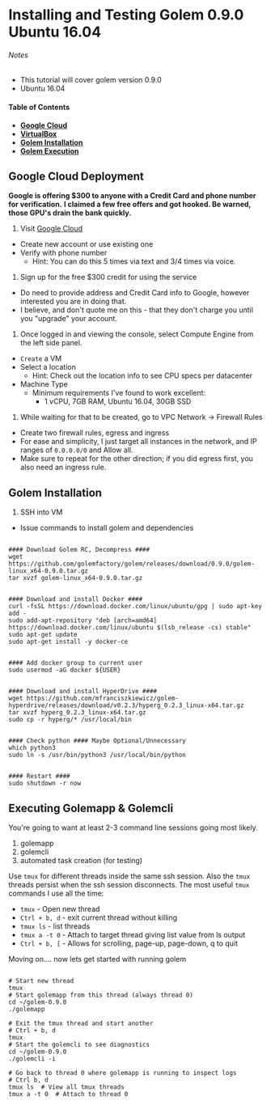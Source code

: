 # Installing and Testing Golem 0.9.0 Ubuntu 16.04

###### Notes
  * This tutorial will cover golem version 0.9.0
  * Ubuntu 16.04

#### Table of Contents
  * **[Google Cloud](#google-cloud-deployment)**
  * **[VirtualBox](#virtualbox-deployment)**
  * **[Golem Installation](#golem-installation)**
  * **[Golem Execution](#executing-golemapp--golemcli)**

## Google Cloud Deployment

**Google is offering $300 to anyone with a Credit Card and phone number for verification.**
**I claimed a few free offers and got hooked. Be warned, those GPU's drain the bank quickly.**

1. Visit [Google Cloud](https://console.cloud.google.com)
  * Create new account or use existing one
  * Verify with phone number
    * Hint: You can do this 5 times via text and 3/4 times via voice.

1. Sign up for the free $300 credit for using the service
  * Do need to provide address and Credit Card info to Google, however interested you are in doing that.
  * I believe, and don't quote me on this - that they don't charge you until you "upgrade" your account.

1. Once logged in and viewing the console, select Compute Engine from the left side panel.
  * `Create` a VM
  * Select a location
    * Hint: Check out the location info to see CPU specs per datacenter
  * Machine Type
    * Minimum requirements I've found to work excellent:
      * 1 vCPU, 7GB RAM, Ubuntu 16.04, 30GB SSD
      
1. While waiting for that to be created, go to VPC Network -> Firewall Rules
  * Create two firewall rules, egress and ingress
  * For ease and simplicity, I just target all instances in the network, and IP ranges of `0.0.0.0/0` and Allow all.
  * Make sure to repeat for the other direction; if you did egress first, you also need an ingress rule.
  
  
  
## Golem Installation

1. SSH into VM
  * Issue commands to install golem and dependencies

```

#### Download Golem RC, Decompress ####
wget https://github.com/golemfactory/golem/releases/download/0.9.0/golem-linux_x64-0.9.0.tar.gz
tar xvzf golem-linux_x64-0.9.0.tar.gz


#### Download and install Docker ####
curl -fsSL https://download.docker.com/linux/ubuntu/gpg | sudo apt-key add -
sudo add-apt-repository "deb [arch=amd64] https://download.docker.com/linux/ubuntu $(lsb_release -cs) stable"
sudo apt-get update
sudo apt-get install -y docker-ce


#### Add docker group to current user
sudo usermod -aG docker ${USER}


#### Download and install HyperDrive ####
wget https://github.com/mfranciszkiewicz/golem-hyperdrive/releases/download/v0.2.3/hyperg_0.2.3_linux-x64.tar.gz
tar xvzf hyperg_0.2.3_linux-x64.tar.gz
sudo cp -r hyperg/* /usr/local/bin


#### Check python #### Maybe Optional/Unnecessary
which python3
sudo ln -s /usr/bin/python3 /usr/local/bin/python


#### Restart ####
sudo shutdown -r now

```

## Executing Golemapp & Golemcli

You're going to want at least 2-3 command line sessions going most likely.
  1. golemapp
  2. golemcli
  3. automated task creation (for testing)
  
Use `tmux` for different threads inside the same ssh session. 
Also the `tmux` threads persist when the ssh session disconnects.
The most useful `tmux` commands I use all the time:
  * `tmux` - Open new thread
  * `Ctrl + b, d` - exit current thread without killing
  * `tmux ls` - list threads
  * `tmux a -t 0` - Attach to target thread giving list value from ls output
  * `Ctrl + b, [` - Allows for scrolling, page-up, page-down, q to quit

Moving on.... now lets get started with running golem

```

# Start new thread
tmux
# Start golemapp from this thread (always thread 0)
cd ~/golem-0.9.0
./golemapp

# Exit the tmux thread and start another
# Ctrl + b, d
tmux
# Start the golemcli to see diagnostics
cd ~/golem-0.9.0
./golemcli -i

# Go back to thread 0 where golemapp is running to inspect logs
# Ctrl b, d
tmux ls  # View all tmux threads
tmux a -t 0  # Attach to thread 0



```
  
